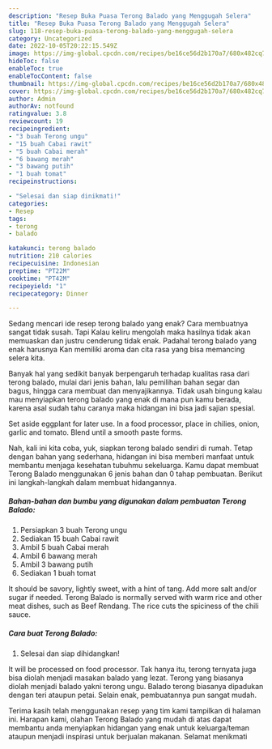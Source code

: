 ```yaml
---
description: "Resep Buka Puasa Terong Balado yang Menggugah Selera"
title: "Resep Buka Puasa Terong Balado yang Menggugah Selera"
slug: 118-resep-buka-puasa-terong-balado-yang-menggugah-selera
category: Uncategorized
date: 2022-10-05T20:22:15.549Z
image: https://img-global.cpcdn.com/recipes/be16ce56d2b170a7/680x482cq70/terong-balado-foto-resep-utama.jpg
hideToc: false
enableToc: true
enableTocContent: false
thumbnail: https://img-global.cpcdn.com/recipes/be16ce56d2b170a7/680x482cq70/terong-balado-foto-resep-utama.jpg
cover: https://img-global.cpcdn.com/recipes/be16ce56d2b170a7/680x482cq70/terong-balado-foto-resep-utama.jpg
author: Admin
authorAv: notfound
ratingvalue: 3.8
reviewcount: 19
recipeingredient:
- "3 buah Terong ungu"
- "15 buah Cabai rawit"
- "5 buah Cabai merah"
- "6 bawang merah"
- "3 bawang putih"
- "1 buah tomat"
recipeinstructions:

- "Selesai dan siap dinikmati!"
categories:
- Resep
tags:
- terong
- balado

katakunci: terong balado 
nutrition: 210 calories
recipecuisine: Indonesian
preptime: "PT22M"
cooktime: "PT42M"
recipeyield: "1"
recipecategory: Dinner

---
```



Sedang mencari ide resep terong balado yang enak? Cara membuatnya sangat tidak susah. Tapi Kalau keliru mengolah maka hasilnya tidak akan memuaskan dan justru cenderung tidak enak. Padahal terong balado yang enak harusnya Kan memiliki aroma dan cita rasa yang bisa memancing selera kita.


Banyak hal yang sedikit banyak berpengaruh terhadap kualitas rasa dari terong balado, mulai dari jenis bahan, lalu pemilihan bahan segar dan bagus, hingga cara membuat dan menyajikannya. Tidak usah bingung kalau mau menyiapkan terong balado yang enak di mana pun kamu berada, karena asal sudah tahu caranya maka hidangan ini bisa jadi sajian spesial.

Set aside eggplant for later use. In a food processor, place in chilies, onion, garlic and tomato. Blend until a smooth paste forms.


Nah, kali ini kita coba, yuk, siapkan terong balado sendiri di rumah. Tetap dengan bahan yang sederhana, hidangan ini bisa memberi manfaat untuk membantu menjaga kesehatan tubuhmu sekeluarga. Kamu dapat membuat Terong Balado menggunakan 6 jenis bahan dan 0 tahap pembuatan. Berikut ini langkah-langkah dalam membuat hidangannya.

<!--inarticleads1-->

##### Bahan-bahan dan bumbu yang digunakan dalam pembuatan Terong Balado:

1. Persiapkan 3 buah Terong ungu
1. Sediakan 15 buah Cabai rawit
1. Ambil 5 buah Cabai merah
1. Ambil 6 bawang merah
1. Ambil 3 bawang putih
1. Sediakan 1 buah tomat


It should be savory, lightly sweet, with a hint of tang. Add more salt and/or sugar if needed. Terong Balado is normally served with warm rice and other meat dishes, such as Beef Rendang. The rice cuts the spiciness of the chili sauce. 

<!--inarticleads2-->

##### Cara buat Terong Balado:


1. Selesai dan siap dihidangkan!

It will be processed on food processor. Tak hanya itu, terong ternyata juga bisa diolah menjadi masakan balado yang lezat. Terong yang biasanya diolah menjadi balado yakni terong ungu. Balado terong biasanya dipadukan dengan teri ataupun petai. Selain enak, pembuatannya pun sangat mudah. 

Terima kasih telah menggunakan resep yang tim kami tampilkan di halaman ini. Harapan kami, olahan Terong Balado yang mudah di atas dapat membantu anda menyiapkan hidangan yang enak untuk keluarga/teman ataupun menjadi inspirasi untuk berjualan makanan. Selamat menikmati
